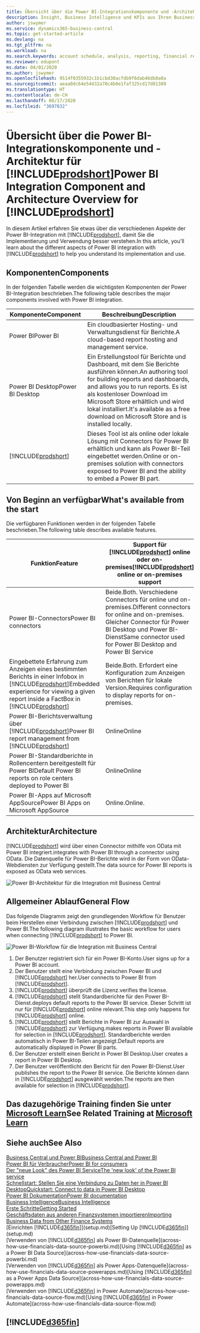 ```yaml
---
title: Übersicht über die Power BI-Integrationskomponente und -Architektur für Business Central | Microsoft Docs
description: Insight, Business Intelligence und KPIs aus Ihren Business Central Daten einfach beziehen mit der Business Central Anwendung für Power BI.
author: jswymer
ms.service: dynamics365-business-central
ms.topic: get-started-article
ms.devlang: na
ms.tgt_pltfrm: na
ms.workload: na
ms.search.keywords: account schedule, analysis, reporting, financial report, business intelligence, KPI
ms.reviewer: edupont
ms.date: 04/01/2020
ms.author: jswymer
ms.openlocfilehash: 9514f0355932c1b1cbd30acfdb9f6dab46db8a0a
ms.sourcegitcommit: aeaa0dc64e54432a70c4b0e1faf325cd17d01389
ms.translationtype: HT
ms.contentlocale: de-CH
ms.lasthandoff: 08/17/2020
ms.locfileid: "3697832"
---
```

# <a name="power-bi-integration-component-and-architecture-overview-for-prodshort"></a><span data-ttu-id="90bf1-103">Übersicht über die Power BI-Integrationskomponente und -Architektur für [!INCLUDE[prodshort](includes/prodshort.md)]</span><span class="sxs-lookup"><span data-stu-id="90bf1-103">Power BI Integration Component and Architecture Overview for [!INCLUDE[prodshort](includes/prodshort.md)]</span></span>

<span data-ttu-id="90bf1-104">In diesem Artikel erfahren Sie etwas über die verschiedenen Aspekte der Power BI-Integration mit [!INCLUDE[prodshort](includes/prodshort.md)], damit Sie die Implementierung und Verwendung besser verstehen.</span><span class="sxs-lookup"><span data-stu-id="90bf1-104">In this article, you'll learn about the different aspects of Power BI integration with [!INCLUDE[prodshort](includes/prodshort.md)] to help you understand its implementation and use.</span></span>

## <a name="components"></a><span data-ttu-id="90bf1-105">Komponenten</span><span class="sxs-lookup"><span data-stu-id="90bf1-105">Components</span></span>

<span data-ttu-id="90bf1-106">In der folgenden Tabelle werden die wichtigsten Komponenten der Power BI-Integration beschrieben.</span><span class="sxs-lookup"><span data-stu-id="90bf1-106">The following table describes the major components involved with Power BI integration.</span></span>

|<span data-ttu-id="90bf1-107">Komponente</span><span class="sxs-lookup"><span data-stu-id="90bf1-107">Component</span></span>|<span data-ttu-id="90bf1-108">Beschreibung</span><span class="sxs-lookup"><span data-stu-id="90bf1-108">Description</span></span>|
|---------|-----------|
|<span data-ttu-id="90bf1-109">Power BI</span><span class="sxs-lookup"><span data-stu-id="90bf1-109">Power BI</span></span>|<span data-ttu-id="90bf1-110">Ein cloudbasierter Hosting- und Verwaltungsdienst für Berichte.</span><span class="sxs-lookup"><span data-stu-id="90bf1-110">A cloud-based report hosting and management service.</span></span>|
|<span data-ttu-id="90bf1-111">Power BI Desktop</span><span class="sxs-lookup"><span data-stu-id="90bf1-111">Power BI Desktop</span></span>|<span data-ttu-id="90bf1-112">Ein Erstellungstool für Berichte und Dashboard, mit dem Sie Berichte ausführen können.</span><span class="sxs-lookup"><span data-stu-id="90bf1-112">An authoring tool for building reports and dashboards, and allows you to run reports.</span></span> <span data-ttu-id="90bf1-113">Es ist als kostenloser Download im Microsoft Store erhältlich und wird lokal installiert.</span><span class="sxs-lookup"><span data-stu-id="90bf1-113">It's available as a free download on Microsoft Store and is installed locally.</span></span>|
|[!INCLUDE[prodshort](includes/prodshort.md)]|<span data-ttu-id="90bf1-114">Dieses Tool ist als online oder lokale Lösung mit Connectors für Power BI erhältlich und kann als Power BI-Teil eingebettet werden.</span><span class="sxs-lookup"><span data-stu-id="90bf1-114">Online or on-premises solution with connectors exposed to Power BI and the ability to embed a Power BI part.</span></span>|

## <a name="whats-available-from-the-start"></a><span data-ttu-id="90bf1-115">Von Beginn an verfügbar</span><span class="sxs-lookup"><span data-stu-id="90bf1-115">What's available from the start</span></span>

<span data-ttu-id="90bf1-116">Die verfügbaren Funktionen werden in der folgenden Tabelle beschrieben.</span><span class="sxs-lookup"><span data-stu-id="90bf1-116">The following table describes available features.</span></span>

|<span data-ttu-id="90bf1-117">Funktion</span><span class="sxs-lookup"><span data-stu-id="90bf1-117">Feature</span></span>|<span data-ttu-id="90bf1-118">Support für [!INCLUDE[prodshort](includes/prodshort.md)] online oder on-premises</span><span class="sxs-lookup"><span data-stu-id="90bf1-118">[!INCLUDE[prodshort](includes/prodshort.md)] online or on-premises support</span></span>|
|-------|---------------------|
|<span data-ttu-id="90bf1-119">Power BI-Connectors</span><span class="sxs-lookup"><span data-stu-id="90bf1-119">Power BI connectors</span></span>|<span data-ttu-id="90bf1-120">Beide.</span><span class="sxs-lookup"><span data-stu-id="90bf1-120">Both.</span></span> <span data-ttu-id="90bf1-121">Verschiedene Connectors für online und on-premises.</span><span class="sxs-lookup"><span data-stu-id="90bf1-121">Different connectors for online and on-premises.</span></span> <span data-ttu-id="90bf1-122">Gleicher Connector für Power BI Desktop und Power BI-Dienst</span><span class="sxs-lookup"><span data-stu-id="90bf1-122">Same connector used for Power BI Desktop and Power BI Service</span></span> |
|<span data-ttu-id="90bf1-123">Eingebettete Erfahrung zum Anzeigen eines bestimmten Berichts in einer Infobox in [!INCLUDE[prodshort](includes/prodshort.md)]</span><span class="sxs-lookup"><span data-stu-id="90bf1-123">Embedded experience for viewing a given report inside a FactBox in [!INCLUDE[prodshort](includes/prodshort.md)]</span></span>|<span data-ttu-id="90bf1-124">Beide.</span><span class="sxs-lookup"><span data-stu-id="90bf1-124">Both.</span></span> <span data-ttu-id="90bf1-125">Erfordert eine Konfiguration zum Anzeigen von Berichten für lokale Version.</span><span class="sxs-lookup"><span data-stu-id="90bf1-125">Requires configuration to display reports for on-premises.</span></span>|
|<span data-ttu-id="90bf1-126">Power BI-Berichtsverwaltung über [!INCLUDE[prodshort](includes/prodshort.md)]</span><span class="sxs-lookup"><span data-stu-id="90bf1-126">Power BI report management from [!INCLUDE[prodshort](includes/prodshort.md)]</span></span>|<span data-ttu-id="90bf1-127">Online</span><span class="sxs-lookup"><span data-stu-id="90bf1-127">Online</span></span>|
|<span data-ttu-id="90bf1-128">Power BI-Standardberichte in Rollencentern bereitgestellt für Power BI</span><span class="sxs-lookup"><span data-stu-id="90bf1-128">Default Power BI reports on role centers deployed to Power BI</span></span>|<span data-ttu-id="90bf1-129">Online</span><span class="sxs-lookup"><span data-stu-id="90bf1-129">Online</span></span>|
|<span data-ttu-id="90bf1-130">Power BI-Apps auf Microsoft AppSource</span><span class="sxs-lookup"><span data-stu-id="90bf1-130">Power BI Apps on Microsoft AppSource</span></span>|<span data-ttu-id="90bf1-131">Online.</span><span class="sxs-lookup"><span data-stu-id="90bf1-131">Online.</span></span>|

## <a name="architecture"></a><span data-ttu-id="90bf1-132">Architektur</span><span class="sxs-lookup"><span data-stu-id="90bf1-132">Architecture</span></span>

[!INCLUDE[prodshort](includes/prodshort.md)] <span data-ttu-id="90bf1-133">wird über einen Connector mithilfe von OData mit Power BI integriert.</span><span class="sxs-lookup"><span data-stu-id="90bf1-133">integrates with Power BI through a connector using OData.</span></span> <span data-ttu-id="90bf1-134">Die Datenquelle für Power BI-Berichte wird in der Form von OData-Webdiensten zur Verfügung gestellt.</span><span class="sxs-lookup"><span data-stu-id="90bf1-134">The data source for Power BI reports is exposed as OData web services.</span></span>

![Power BI-Architektur für die Integration mit Business Central](./media/power-bi-architecture.png)

## <a name="general-flow"></a><span data-ttu-id="90bf1-136">Allgemeiner Ablauf</span><span class="sxs-lookup"><span data-stu-id="90bf1-136">General Flow</span></span>

<span data-ttu-id="90bf1-137">Das folgende Diagramm zeigt den grundlegenden Workflow für Benutzer beim Herstellen einer Verbindung zwischen [!INCLUDE[prodshort](includes/prodshort.md)] und Power BI.</span><span class="sxs-lookup"><span data-stu-id="90bf1-137">The following diagram illustrates the basic workflow for users when connecting [!INCLUDE[prodshort](includes/prodshort.md)] to Power BI.</span></span>

![Power BI-Workflow für die Integration mit Business Central](./media/power-bi-flow.png)

1. <span data-ttu-id="90bf1-139">Der Benutzer registriert sich für ein Power BI-Konto.</span><span class="sxs-lookup"><span data-stu-id="90bf1-139">User signs up for a Power BI account.</span></span>
2. <span data-ttu-id="90bf1-140">Der Benutzer stellt eine Verbindung zwischen Power BI und [!INCLUDE[prodshort](includes/prodshort.md)] her.</span><span class="sxs-lookup"><span data-stu-id="90bf1-140">User connects to Power BI from [!INCLUDE[prodshort](includes/prodshort.md)].</span></span>
3. [!INCLUDE[prodshort](includes/prodshort.md)] <span data-ttu-id="90bf1-141">überprüft die Lizenz.</span><span class="sxs-lookup"><span data-stu-id="90bf1-141">verifies the license.</span></span>
4. [!INCLUDE[prodshort](includes/prodshort.md)] <span data-ttu-id="90bf1-142">stellt Standardberichte für den Power BI-Dienst.</span><span class="sxs-lookup"><span data-stu-id="90bf1-142">deploys default reports to the Power BI service.</span></span> <span data-ttu-id="90bf1-143">Dieser Schritt ist nur für [!INCLUDE[prodshort](includes/prodshort.md)] online relevant.</span><span class="sxs-lookup"><span data-stu-id="90bf1-143">This step only happens for [!INCLUDE[prodshort](includes/prodshort.md)] online.</span></span>
5. [!INCLUDE[prodshort](includes/prodshort.md)] <span data-ttu-id="90bf1-144">stellt Berichte in Power BI zur Auswahl in [!INCLUDE[prodshort](includes/prodshort.md)] zur Verfügung.</span><span class="sxs-lookup"><span data-stu-id="90bf1-144">makes reports in Power BI available for selection in [!INCLUDE[prodshort](includes/prodshort.md)].</span></span> <span data-ttu-id="90bf1-145">Standardberichte werden automatisch in Power BI-Teilen angezeigt.</span><span class="sxs-lookup"><span data-stu-id="90bf1-145">Default reports are automatically displayed in Power BI parts.</span></span>
6. <span data-ttu-id="90bf1-146">Der Benutzer erstellt einen Bericht in Power BI Desktop.</span><span class="sxs-lookup"><span data-stu-id="90bf1-146">User creates a report in Power BI Desktop.</span></span>
7. <span data-ttu-id="90bf1-147">Der Benutzer veröffentlicht den Bericht für den Power BI-Dienst.</span><span class="sxs-lookup"><span data-stu-id="90bf1-147">User publishes the report to the Power BI service.</span></span> <span data-ttu-id="90bf1-148">Die Berichte können dann in [!INCLUDE[prodshort](includes/prodshort.md)] ausgewählt werden.</span><span class="sxs-lookup"><span data-stu-id="90bf1-148">The reports are then available for selection in [!INCLUDE[prodshort](includes/prodshort.md)].</span></span>

## <a name="see-related-training-at-microsoft-learn"></a><span data-ttu-id="90bf1-149">Das dazugehörige Training finden Sie unter [Microsoft Learn](/learn/modules/configure-powerbi-excel-dynamics-365-business-central/index)</span><span class="sxs-lookup"><span data-stu-id="90bf1-149">See Related Training at [Microsoft Learn](/learn/modules/configure-powerbi-excel-dynamics-365-business-central/index)</span></span>

## <a name="see-also"></a><span data-ttu-id="90bf1-150">Siehe auch</span><span class="sxs-lookup"><span data-stu-id="90bf1-150">See Also</span></span>

[<span data-ttu-id="90bf1-151">Business Central und Power BI</span><span class="sxs-lookup"><span data-stu-id="90bf1-151">Business Central and Power BI</span></span>](admin-powerbi.md)  
[<span data-ttu-id="90bf1-152">Power BI für Verbraucher</span><span class="sxs-lookup"><span data-stu-id="90bf1-152">Power BI for consumers</span></span>](/power-bi/consumer/end-user-consumer)  
[<span data-ttu-id="90bf1-153">Der "neue Look" des Power BI Service</span><span class="sxs-lookup"><span data-stu-id="90bf1-153">The 'new look' of the Power BI service</span></span>](/power-bi/service-new-look)  
[<span data-ttu-id="90bf1-154">Schnellstart: Stellen Sie eine Verbindung zu Daten her in Power BI Desktop</span><span class="sxs-lookup"><span data-stu-id="90bf1-154">Quickstart: Connect to data in Power BI Desktop</span></span>](/power-bi/desktop-quickstart-connect-to-data)  
[<span data-ttu-id="90bf1-155">Power BI Dokumentation</span><span class="sxs-lookup"><span data-stu-id="90bf1-155">Power BI documentation</span></span>](/power-bi/)  
[<span data-ttu-id="90bf1-156">Business Intelligence</span><span class="sxs-lookup"><span data-stu-id="90bf1-156">Business Intelligence</span></span>](bi.md)  
[<span data-ttu-id="90bf1-157">Erste Schritte</span><span class="sxs-lookup"><span data-stu-id="90bf1-157">Getting Started</span></span>](product-get-started.md)  
[<span data-ttu-id="90bf1-158">Geschäftsdaten aus anderen Finanzsystemen importieren</span><span class="sxs-lookup"><span data-stu-id="90bf1-158">Importing Business Data from Other Finance Systems</span></span>](across-import-data-configuration-packages.md)  
<span data-ttu-id="90bf1-159">[Einrichten [!INCLUDE[d365fin](includes/d365fin_md.md)]](setup.md)</span><span class="sxs-lookup"><span data-stu-id="90bf1-159">[Setting Up [!INCLUDE[d365fin](includes/d365fin_md.md)]](setup.md)</span></span>  
<span data-ttu-id="90bf1-160">[Verwenden von [!INCLUDE[d365fin](includes/d365fin_md.md)] als Power BI-Datenquelle](across-how-use-financials-data-source-powerbi.md)</span><span class="sxs-lookup"><span data-stu-id="90bf1-160">[Using [!INCLUDE[d365fin](includes/d365fin_md.md)] as a Power BI Data Source](across-how-use-financials-data-source-powerbi.md)</span></span>  
<span data-ttu-id="90bf1-161">[Verwenden von [!INCLUDE[d365fin](includes/d365fin_md.md)] als Power Apps-Datenquelle](across-how-use-financials-data-source-powerapps.md)</span><span class="sxs-lookup"><span data-stu-id="90bf1-161">[Using [!INCLUDE[d365fin](includes/d365fin_md.md)] as a Power Apps Data Source](across-how-use-financials-data-source-powerapps.md)</span></span>  
<span data-ttu-id="90bf1-162">[Verwenden von [!INCLUDE[d365fin](includes/d365fin_md.md)] in Power Automate](across-how-use-financials-data-source-flow.md)</span><span class="sxs-lookup"><span data-stu-id="90bf1-162">[Using [!INCLUDE[d365fin](includes/d365fin_md.md)] in Power Automate](across-how-use-financials-data-source-flow.md)</span></span>  

## [!INCLUDE[d365fin](includes/free_trial_md.md)]  
